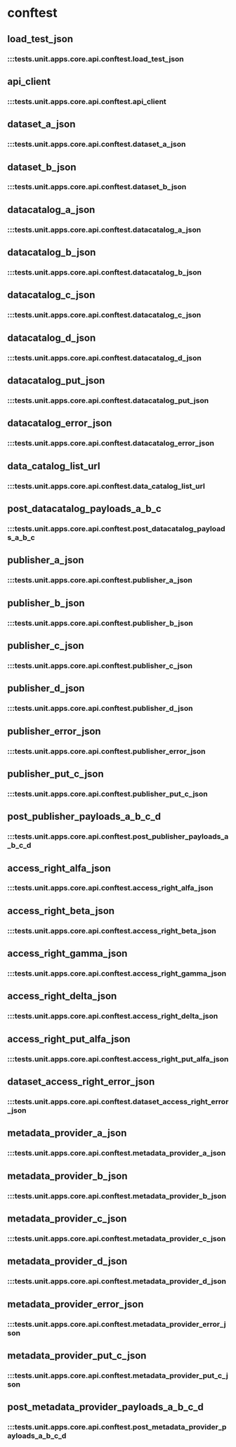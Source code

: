 # conftest

## load_test_json

### :::tests.unit.apps.core.api.conftest.load_test_json

## api_client

### :::tests.unit.apps.core.api.conftest.api_client

## dataset_a_json

### :::tests.unit.apps.core.api.conftest.dataset_a_json

## dataset_b_json

### :::tests.unit.apps.core.api.conftest.dataset_b_json

## datacatalog_a_json

### :::tests.unit.apps.core.api.conftest.datacatalog_a_json

## datacatalog_b_json

### :::tests.unit.apps.core.api.conftest.datacatalog_b_json

## datacatalog_c_json

### :::tests.unit.apps.core.api.conftest.datacatalog_c_json

## datacatalog_d_json

### :::tests.unit.apps.core.api.conftest.datacatalog_d_json

## datacatalog_put_json

### :::tests.unit.apps.core.api.conftest.datacatalog_put_json

## datacatalog_error_json

### :::tests.unit.apps.core.api.conftest.datacatalog_error_json

## data_catalog_list_url

### :::tests.unit.apps.core.api.conftest.data_catalog_list_url

## post_datacatalog_payloads_a_b_c

### :::tests.unit.apps.core.api.conftest.post_datacatalog_payloads_a_b_c

## publisher_a_json

### :::tests.unit.apps.core.api.conftest.publisher_a_json

## publisher_b_json

### :::tests.unit.apps.core.api.conftest.publisher_b_json

## publisher_c_json

### :::tests.unit.apps.core.api.conftest.publisher_c_json

## publisher_d_json

### :::tests.unit.apps.core.api.conftest.publisher_d_json

## publisher_error_json

### :::tests.unit.apps.core.api.conftest.publisher_error_json

## publisher_put_c_json

### :::tests.unit.apps.core.api.conftest.publisher_put_c_json

## post_publisher_payloads_a_b_c_d

### :::tests.unit.apps.core.api.conftest.post_publisher_payloads_a_b_c_d

## access_right_alfa_json

### :::tests.unit.apps.core.api.conftest.access_right_alfa_json

## access_right_beta_json

### :::tests.unit.apps.core.api.conftest.access_right_beta_json

## access_right_gamma_json

### :::tests.unit.apps.core.api.conftest.access_right_gamma_json

## access_right_delta_json

### :::tests.unit.apps.core.api.conftest.access_right_delta_json

## access_right_put_alfa_json

### :::tests.unit.apps.core.api.conftest.access_right_put_alfa_json

## dataset_access_right_error_json

### :::tests.unit.apps.core.api.conftest.dataset_access_right_error_json

## metadata_provider_a_json

### :::tests.unit.apps.core.api.conftest.metadata_provider_a_json

## metadata_provider_b_json

### :::tests.unit.apps.core.api.conftest.metadata_provider_b_json

## metadata_provider_c_json

### :::tests.unit.apps.core.api.conftest.metadata_provider_c_json

## metadata_provider_d_json

### :::tests.unit.apps.core.api.conftest.metadata_provider_d_json

## metadata_provider_error_json

### :::tests.unit.apps.core.api.conftest.metadata_provider_error_json

## metadata_provider_put_c_json

### :::tests.unit.apps.core.api.conftest.metadata_provider_put_c_json

## post_metadata_provider_payloads_a_b_c_d

### :::tests.unit.apps.core.api.conftest.post_metadata_provider_payloads_a_b_c_d

